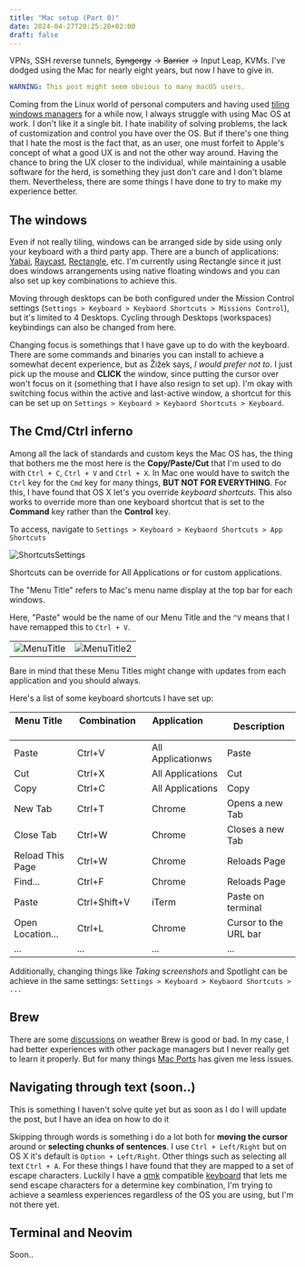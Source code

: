 ```yaml
---
title: "Mac setup (Part 0)"
date: 2024-04-27T20:25:20+02:00
draft: false
---
```


VPNs, SSH reverse tunnels, ~~Syngergy~~ -> ~~Barrier~~ -> Input Leap, KVMs. I've dodged using the Mac for nearly eight years, but now I have to give in.

```yml
WARNING: This post might seem obvious to many macOS users.
```
Coming from the Linux world of personal computers and having used [tiling windows managers](https://en.wikipedia.org/wiki/Tiling_window_manager) for a while now, I always struggle with using Mac OS at work. I don't like it a single bit. I hate inability of solving problems, the lack of customization and control you have over the OS. But if there's one thing that I hate the most is the fact that, as an user, one must forfeit to Apple's concept of what a good UX is and not the other way around. Having the chance to bring the UX closer to the individual, while maintaining a usable software for the herd, is something they just don't care and I don't blame them. Nevertheless, there are some things I have done to try to make my experience better.

## The windows

Even if not really tiling, windows can be arranged side by side using only your keyboard with a third party app. There are a bunch of applications: [Yabai](https://github.com/koekeishiya/yabai), [Raycast](https://www.raycast.com/), [Rectangle](https://rectangleapp.com/), etc. I'm currently using Rectangle since it just does windows arrangements using native floating windows and you can also set up key combinations to achieve this.

Moving through desktops can be both configured under the Mission Control settings (`Settings > Keyboard > Keybaord Shortcuts > Missions Control`), but it's limited to 4 Desktops. Cycling through Desktops (workspaces) keybindings can also be changed from here.

Changing focus is somethings that I have gave up to do with the keyboard. There are some commands and binaries you can install to achieve a somewhat decent experience, but as Žižek says, *I would prefer not to*. I just pick up the mouse and **CLICK** the window, since putting the cursor over won't focus on it (something that I have also resign to set up). I'm okay with switching focus within the active and last-active window, a shortcut for this can be set up on `Settings > Keyboard > Keybaord Shortcuts > Keyboard`.

## The Cmd/Ctrl inferno

Among all the lack of standards and custom keys the Mac OS has, the thing that bothers me the most here is the **Copy/Paste/Cut** that I'm used to do with `Ctrl + C`,  `Ctrl + V` and  `Ctrl + X`. In Mac one would have to switch the `Ctrl` key for the `Cmd` key for many things, **BUT NOT FOR EVERYTHING**. For this, I have found that OS X let's you override *keyboard shortcuts*. This also works to override more than one keyboard shortcut that is set to the **Command** key rather than the **Control** key.

To access, navigate to `Settings > Keyboard > Keybaord Shortcuts > App Shortcuts`

![ShortcutsSettings](/images/posts/mac_setup0.jpg)

Shortcuts can be override for All Applications or for custom applications.


The "Menu Title" refers to Mac's menu name display at the top bar for each windows.

Here, "Paste" would be the name of our Menu Title and the `^V` means that I have remapped this to `Ctrl + V`.

| | |
| ------------- | -------------- |
| ![MenuTitle](/images/posts/mac_setup1.jpg) | ![MenuTitle2](/images/posts/mac_setup2.jpg)| Item1 |

Bare in mind that these Menu Titles might change with updates from each application and you should always.

Here's a list of some keyboard shortcuts I have set up:

| Menu Title &nbsp; &nbsp; &nbsp; &nbsp; &nbsp; &nbsp;| Combination &nbsp; &nbsp; &nbsp; &nbsp; &nbsp; &nbsp; | Application &nbsp; &nbsp; &nbsp; &nbsp; &nbsp; &nbsp; | Description |
|------------|-------------|-----|-------------|
| Paste      | Ctrl+V      | All Applicationws   | Paste |
| Cut      | Ctrl+X      | All Applications   | Cut |
| Copy      | Ctrl+C      | All Applications   | Copy |
| New Tab    | Ctrl+T      | Chrome | Opens a new Tab |
| Close Tab    | Ctrl+W      | Chrome | Closes a new Tab |
| Reload This Page    | Ctrl+W      | Chrome | Reloads Page|
| Find...    | Ctrl+F      | Chrome | Reloads Page|
| Paste    | Ctrl+Shift+V      | iTerm | Paste on terminal|
| Open Location...    | Ctrl+L      | Chrome | Cursor to the URL bar|
| ... | ... | ... | ... |

Additionally, changing things like *Taking screenshots* and Spotlight can be achieve in the same settings: `Settings > Keyboard > Keybaord Shortcuts > ...`

## Brew

There are some [discussions](https://news.ycombinator.com/item?id=26036834) on weather Brew is good or bad. In my case, I had better experiences with other package managers but I never really get to learn it properly. But for many things [Mac Ports](https://ports.macports.org/) has given me less issues.

## Navigating through text (soon..)

This is something I haven't solve quite yet but as soon as I do I will update the post, but I have an idea on how to do it

Skipping through words is something i do a lot both for **moving the cursor** around or **selecting chunks of sentences**. I use `Ctrl + Left/Right` but on OS X it's default is `Option + Left/Right`. Other things such as selecting all text `Ctrl + A`. For these things I have found that they are mapped to a set of escape characters. Luckily I have a [qmk](https://en.wikipedia.org/wiki/QMK) compatible [keyboard](https://github.com/foostan/crkbd) that lets me send escape characters for a determine key combination, I'm trying to achieve a seamless experiences regardless of the OS you are using, but I'm not there yet.
<!-- Skipping through words is something i do a lot both for **moving the cursor** around or **selecting chunks of sentences**. I use `Ctrl + Left/Right` but on OS X it's default is `Option + Left/Right`. Other things such as selecting all text `Ctrl + A`. For these things I have found that they are mapped to a set of escape characters. Luckily I have a [qmk](https://en.wikipedia.org/wiki/QMK) compatible [keyboard](https://github.com/foostan/crkbd) that lets me set up these escape characters for a key combination, resulting in a seamless experiences regardless of the OS you are using, since the escape characters are always the same what changes is the key combination that sends them. -->

## Terminal and Neovim

Soon..
